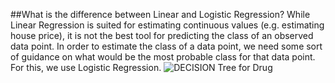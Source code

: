 ##What is the difference between Linear and Logistic Regression?
While Linear Regression is suited for estimating continuous values (e.g. estimating house price), it is not the best tool for predicting the class of an observed data point. In order to estimate the class of a data point, we need some sort of guidance on what would be the most probable class for that data point. For this, we use Logistic Regression.
![DECISION Tree for Drug](https://user-images.githubusercontent.com/77721715/174830194-3705f566-9ef5-482b-9aea-db8d686e9dde.png)
